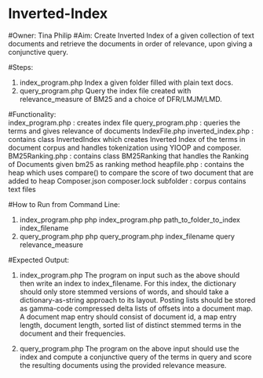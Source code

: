 # Inverted-Index
#Owner: Tina Philip
#Aim: Create Inverted Index of a given collection of text documents and retrieve the documents in order of relevance, upon giving a conjunctive query.

#Steps:
1. index_program.php
Index a given folder filled with plain text docs.
2. query_program.php
Query the index file created with relevance_measure of BM25 and a choice of DFR/LMJM/LMD.

#Functionality:    
	index_program.php       : creates index file
	query_program.php	: queries the terms and gives relevance of documents
	IndexFile.php
	inverted_index.php      : contains class InvertedIndex which creates Inverted Index of the terms in document corpus and handles tokenization using YIOOP and composer.
	BM25Ranking.php	        : contains class BM25Ranking that handles the Ranking of Documents given bm25 as ranking method	
	heapfile.php	        : contains the heap which uses compare() to compare the score of two document that are added to heap
	Composer.json
	composer.lock
    	subfolder            	: corpus contains text files

#How to Run from Command Line:
1. index_program.php
php index_program.php path_to_folder_to_index index_filename
2. query_program.php
php query_program.php index_filename query relevance_measure


#Expected Output:
1. index_program.php
The program on input such as the above should then write an index to index_filename. For this index, the dictionary should only store stemmed versions of words, and should take a dictionary-as-string approach to its layout. Posting lists should be stored as gamma-code compressed delta lists of offsets into a document map. A document map entry should consist of document id, a map entry length, document length, sorted list of distinct stemmed terms in the document and their frequencies.

2. query_program.php
The program on the above input should use the index and compute a conjunctive query of the terms in query and score the resulting documents using the provided relevance measure.
